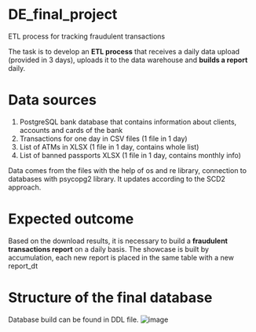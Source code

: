 # DE_final_project
ETL process for tracking fraudulent transactions

The task is to develop an **ETL process** that receives a daily data upload
(provided in 3 days), uploads it to the data warehouse and **builds a report** daily.

# Data sources
1. PostgreSQL bank database that contains information about clients, accounts and cards of the bank
2. Transactions for one day in CSV files (1 file in 1 day)
3. List of ATMs in XLSX (1 file in 1 day, contains whole list)
4. List of banned passports XLSX (1 file in 1 day, contains monthly info)
   
Data comes from the files with the help of os and re library, connection to databases with psycopg2 library. It updates according to the SCD2 approach.

# Expected outcome
Based on the download results, it is necessary to build a **fraudulent transactions report** on a daily basis. The showcase is built by accumulation,
each new report is placed in the same table with a new report_dt

# Structure of the final database
Database build can be found in DDL file.
![image](https://github.com/NinoVinoDomino/DE_final_project/assets/98032823/fe130e8a-2202-42a9-b23f-ab79b2e22e57)



